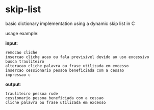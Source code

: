 # skip-list
basic dictionary implementation using a dynamic skip list in C

usage example:

<b>input</b>:
```insercao trauliteiro pessoa rude
remocao cliche
insercao cliche acao ou fala previsivel devido ao uso excessivo
busca trauliteiro
alteracao cliche palavra ou frase utilizada em excesso
insercao cessionario pessoa beneficiada com a cessao
impressao c
```

<b>output</b>:
```OPERACAO INVALIDA
trauliteiro pessoa rude
cessionario pessoa beneficiada com a cessao
cliche palavra ou frase utilizada em excesso
```
